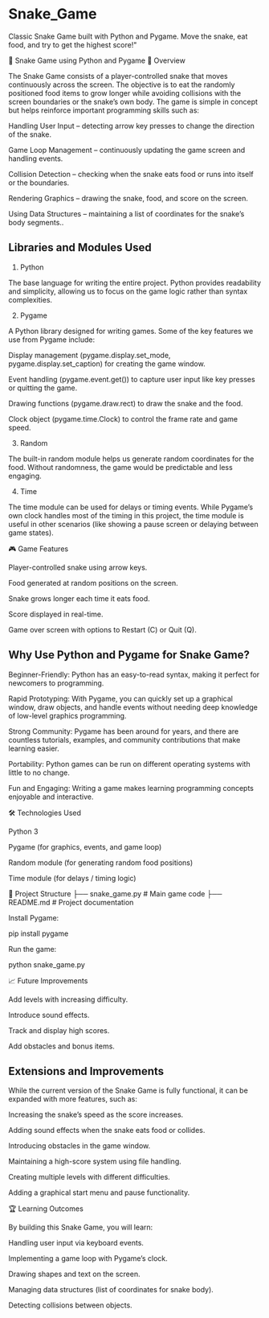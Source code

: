 # Snake_Game
Classic Snake Game built with Python and Pygame. Move the snake, eat food, and try to get the highest score!"

🐍 Snake Game using Python and Pygame
📌 Overview


The Snake Game consists of a player-controlled snake that moves continuously across the screen. The objective is to eat the randomly positioned food items to grow longer while avoiding collisions with the screen boundaries or the snake’s own body. The game is simple in concept but helps reinforce important programming skills such as:

Handling User Input – detecting arrow key presses to change the direction of the snake.

Game Loop Management – continuously updating the game screen and handling events.

Collision Detection – checking when the snake eats food or runs into itself or the boundaries.

Rendering Graphics – drawing the snake, food, and score on the screen.

Using Data Structures – maintaining a list of coordinates for the snake’s body segments..

## Libraries and Modules Used
1. Python

The base language for writing the entire project. Python provides readability and simplicity, allowing us to focus on the game logic rather than syntax complexities.

2. Pygame

A Python library designed for writing games. Some of the key features we use from Pygame include:

Display management (pygame.display.set_mode, pygame.display.set_caption) for creating the game window.

Event handling (pygame.event.get()) to capture user input like key presses or quitting the game.

Drawing functions (pygame.draw.rect) to draw the snake and the food.

Clock object (pygame.time.Clock) to control the frame rate and game speed.

3. Random

The built-in random module helps us generate random coordinates for the food. Without randomness, the game would be predictable and less engaging.

4. Time

The time module can be used for delays or timing events. While Pygame’s own clock handles most of the timing in this project, the time module is useful in other scenarios (like showing a pause screen or delaying between game states).

🎮 Game Features

Player-controlled snake using arrow keys.

Food generated at random positions on the screen.

Snake grows longer each time it eats food.

Score displayed in real-time.

Game over screen with options to Restart (C) or Quit (Q).

## Why Use Python and Pygame for Snake Game?

Beginner-Friendly: Python has an easy-to-read syntax, making it perfect for newcomers to programming.

Rapid Prototyping: With Pygame, you can quickly set up a graphical window, draw objects, and handle events without needing deep knowledge of low-level graphics programming.

Strong Community: Pygame has been around for years, and there are countless tutorials, examples, and community contributions that make learning easier.

Portability: Python games can be run on different operating systems with little to no change.

Fun and Engaging: Writing a game makes learning programming concepts enjoyable and interactive.

🛠️ Technologies Used

Python 3

Pygame (for graphics, events, and game loop)

Random module (for generating random food positions)

Time module (for delays / timing logic)

📂 Project Structure
├── snake_game.py   # Main game code
├── README.md       # Project documentation


Install Pygame:

pip install pygame


Run the game:

python snake_game.py


📈 Future Improvements

Add levels with increasing difficulty.

Introduce sound effects.

Track and display high scores.

Add obstacles and bonus items.

## Extensions and Improvements

While the current version of the Snake Game is fully functional, it can be expanded with more features, such as:

Increasing the snake’s speed as the score increases.

Adding sound effects when the snake eats food or collides.

Introducing obstacles in the game window.

Maintaining a high-score system using file handling.

Creating multiple levels with different difficulties.

Adding a graphical start menu and pause functionality.

🏆 Learning Outcomes

By building this Snake Game, you will learn:

Handling user input via keyboard events.

Implementing a game loop with Pygame’s clock.

Drawing shapes and text on the screen.

Managing data structures (list of coordinates for snake body).

Detecting collisions between objects.
